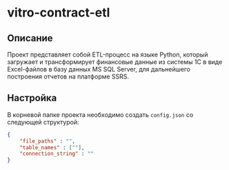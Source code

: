 # vitro-contract-etl

## Описание
Проект представляет собой ETL-процесс на языке Python, который загружает и трансформирует финансовые данные из системы 1C в виде Excel-файлов в базу данных MS SQL Server, для дальнейшего построения отчетов на платформе SSRS.

## Настройка

В корневой папке проекта необходимо создать `config.json` со следующей структурой:

```json
{
    "file_paths" : "",
    "table_names" : [""],
    "connection_string" : ""
}
```
